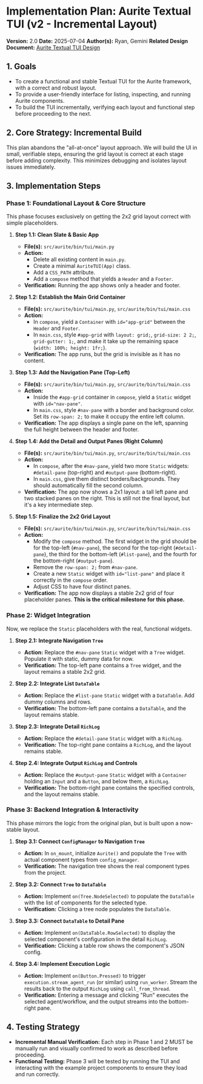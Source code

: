 # Implementation Plan: Aurite Textual TUI (v2 - Incremental Layout)

**Version:** 2.0
**Date:** 2025-07-04
**Author(s):** Ryan, Gemini
**Related Design Document:** [Aurite Textual TUI Design](docs/design/tui.md)

## 1. Goals

*   To create a functional and stable Textual TUI for the Aurite framework, with a correct and robust layout.
*   To provide a user-friendly interface for listing, inspecting, and running Aurite components.
*   To build the TUI incrementally, verifying each layout and functional step before proceeding to the next.

## 2. Core Strategy: Incremental Build

This plan abandons the "all-at-once" layout approach. We will build the UI in small, verifiable steps, ensuring the grid layout is correct at each stage before adding complexity. This minimizes debugging and isolates layout issues immediately.

## 3. Implementation Steps

### Phase 1: Foundational Layout & Core Structure

This phase focuses exclusively on getting the 2x2 grid layout correct with simple placeholders.

1.  **Step 1.1: Clean Slate & Basic App**
    *   **File(s):** `src/aurite/bin/tui/main.py`
    *   **Action:**
        *   Delete all existing content in `main.py`.
        *   Create a minimal `AuriteTUI(App)` class.
        *   Add a `CSS_PATH` attribute.
        *   Add a `compose` method that yields a `Header` and a `Footer`.
    *   **Verification:** Running the app shows only a header and footer.

2.  **Step 1.2: Establish the Main Grid Container**
    *   **File(s):** `src/aurite/bin/tui/main.py`, `src/aurite/bin/tui/main.css`
    *   **Action:**
        *   In `compose`, yield a `Container` with `id="app-grid"` between the `Header` and `Footer`.
        *   In `main.css`, style `#app-grid` with `layout: grid;`, `grid-size: 2 2;`, `grid-gutter: 1;`, and make it take up the remaining space (`width: 100%; height: 1fr;`).
    *   **Verification:** The app runs, but the grid is invisible as it has no content.

3.  **Step 1.3: Add the Navigation Pane (Top-Left)**
    *   **File(s):** `src/aurite/bin/tui/main.py`, `src/aurite/bin/tui/main.css`
    *   **Action:**
        *   Inside the `#app-grid` container in `compose`, yield a `Static` widget with `id="nav-pane"`.
        *   In `main.css`, style `#nav-pane` with a border and background color. Set its `row-span: 2;` to make it occupy the entire left column.
    *   **Verification:** The app displays a single pane on the left, spanning the full height between the header and footer.

4.  **Step 1.4: Add the Detail and Output Panes (Right Column)**
    *   **File(s):** `src/aurite/bin/tui/main.py`, `src/aurite/bin/tui/main.css`
    *   **Action:**
        *   In `compose`, after the `#nav-pane`, yield two more `Static` widgets: `#detail-pane` (top-right) and `#output-pane` (bottom-right).
        *   In `main.css`, give them distinct borders/backgrounds. They should automatically fill the second column.
    *   **Verification:** The app now shows a 2x1 layout: a tall left pane and two stacked panes on the right. This is still not the final layout, but it's a key intermediate step.

5.  **Step 1.5: Finalize the 2x2 Grid Layout**
    *   **File(s):** `src/aurite/bin/tui/main.py`, `src/aurite/bin/tui/main.css`
    *   **Action:**
        *   Modify the `compose` method. The first widget in the grid should be for the top-left (`#nav-pane`), the second for the top-right (`#detail-pane`), the third for the bottom-left (`#list-pane`), and the fourth for the bottom-right (`#output-pane`).
        *   Remove the `row-span: 2;` from `#nav-pane`.
        *   Create a new `Static` widget with `id="list-pane"` and place it correctly in the `compose` order.
        *   Adjust CSS to have four distinct panes.
    *   **Verification:** The app now displays a stable 2x2 grid of four placeholder panes. **This is the critical milestone for this phase.**

### Phase 2: Widget Integration

Now, we replace the `Static` placeholders with the real, functional widgets.

1.  **Step 2.1: Integrate Navigation `Tree`**
    *   **Action:** Replace the `#nav-pane` `Static` widget with a `Tree` widget. Populate it with static, dummy data for now.
    *   **Verification:** The top-left pane contains a `Tree` widget, and the layout remains a stable 2x2 grid.

2.  **Step 2.2: Integrate List `DataTable`**
    *   **Action:** Replace the `#list-pane` `Static` widget with a `DataTable`. Add dummy columns and rows.
    *   **Verification:** The bottom-left pane contains a `DataTable`, and the layout remains stable.

3.  **Step 2.3: Integrate Detail `RichLog`**
    *   **Action:** Replace the `#detail-pane` `Static` widget with a `RichLog`.
    *   **Verification:** The top-right pane contains a `RichLog`, and the layout remains stable.

4.  **Step 2.4: Integrate Output `RichLog` and Controls**
    *   **Action:** Replace the `#output-pane` `Static` widget with a `Container` holding an `Input` and a `Button`, and below them, a `RichLog`.
    *   **Verification:** The bottom-right pane contains the specified controls, and the layout remains stable.

### Phase 3: Backend Integration & Interactivity

This phase mirrors the logic from the original plan, but is built upon a now-stable layout.

1.  **Step 3.1: Connect `ConfigManager` to Navigation `Tree`**
    *   **Action:** In `on_mount`, initialize `Aurite()` and populate the `Tree` with actual component types from `config_manager`.
    *   **Verification:** The navigation tree shows the real component types from the project.

2.  **Step 3.2: Connect `Tree` to `DataTable`**
    *   **Action:** Implement `on(Tree.NodeSelected)` to populate the `DataTable` with the list of components for the selected type.
    *   **Verification:** Clicking a tree node populates the `DataTable`.

3.  **Step 3.3: Connect `DataTable` to Detail Pane**
    *   **Action:** Implement `on(DataTable.RowSelected)` to display the selected component's configuration in the detail `RichLog`.
    *   **Verification:** Clicking a table row shows the component's JSON config.

4.  **Step 3.4: Implement Execution Logic**
    *   **Action:** Implement `on(Button.Pressed)` to trigger `execution.stream_agent_run` (or similar) using `run_worker`. Stream the results back to the output `RichLog` using `call_from_thread`.
    *   **Verification:** Entering a message and clicking "Run" executes the selected agent/workflow, and the output streams into the bottom-right pane.

## 4. Testing Strategy

*   **Incremental Manual Verification:** Each step in Phase 1 and 2 MUST be manually run and visually confirmed to work as described before proceeding.
*   **Functional Testing:** Phase 3 will be tested by running the TUI and interacting with the example project components to ensure they load and run correctly.
